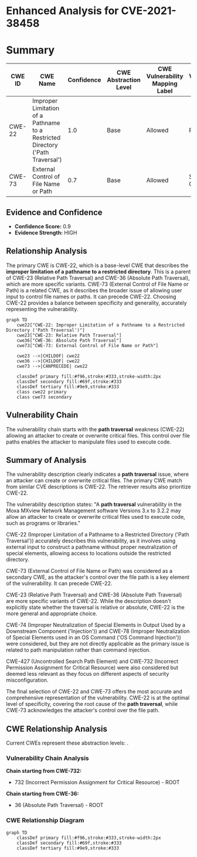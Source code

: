 # Enhanced Analysis for CVE-2021-38458

# Summary
| CWE ID | CWE Name | Confidence | CWE Abstraction Level | CWE Vulnerability Mapping Label | CWE-Vulnerability Mapping Notes |
|---|---|---|---|---|---|
| CWE-22 | Improper Limitation of a Pathname to a Restricted Directory ('Path Traversal') | 1.0 | Base | Allowed | Primary CWE |
| CWE-73 | External Control of File Name or Path | 0.7 | Base | Allowed | Secondary Candidate |

## Evidence and Confidence

*   **Confidence Score:** 0.9
*   **Evidence Strength:** HIGH

## Relationship Analysis
The primary CWE is CWE-22, which is a base-level CWE that describes the **improper limitation of a pathname to a restricted directory**. This is a parent of CWE-23 (Relative Path Traversal) and CWE-36 (Absolute Path Traversal), which are more specific variants. CWE-73 (External Control of File Name or Path) is a related CWE, as it describes the broader issue of allowing user input to control file names or paths. It can precede CWE-22. Choosing CWE-22 provides a balance between specificity and generality, accurately representing the vulnerability.

```mermaid
graph TD
    cwe22["CWE-22: Improper Limitation of a Pathname to a Restricted Directory ('Path Traversal')"]
    cwe23["CWE-23: Relative Path Traversal"]
    cwe36["CWE-36: Absolute Path Traversal"]
    cwe73["CWE-73: External Control of File Name or Path"]
    
    cwe23 -->|CHILDOF| cwe22
    cwe36 -->|CHILDOF| cwe22
    cwe73 -->|CANPRECEDE| cwe22
    
    classDef primary fill:#f96,stroke:#333,stroke-width:2px
    classDef secondary fill:#69f,stroke:#333
    classDef tertiary fill:#9e9,stroke:#333
    class cwe22 primary
    class cwe73 secondary
```

## Vulnerability Chain
The vulnerability chain starts with the **path traversal** weakness (CWE-22) allowing an attacker to create or overwrite critical files. This control over file paths enables the attacker to manipulate files used to execute code.

## Summary of Analysis
The vulnerability description clearly indicates a **path traversal** issue, where an attacker can create or overwrite critical files. The primary CWE match from similar CVE descriptions is CWE-22. The retriever results also prioritize CWE-22.

The vulnerability description states: "A **path traversal** vulnerability in the Moxa MXview Network Management software Versions 3.x to 3.2.2 may allow an attacker to create or overwrite critical files used to execute code, such as programs or libraries."

CWE-22 (Improper Limitation of a Pathname to a Restricted Directory ('Path Traversal')) accurately describes this vulnerability, as it involves using external input to construct a pathname without proper neutralization of special elements, allowing access to locations outside the restricted directory.

CWE-73 (External Control of File Name or Path) was considered as a secondary CWE, as the attacker's control over the file path is a key element of the vulnerability. It can precede CWE-22.

CWE-23 (Relative Path Traversal) and CWE-36 (Absolute Path Traversal) are more specific variants of CWE-22. While the description doesn't explicitly state whether the traversal is relative or absolute, CWE-22 is the more general and appropriate choice.

CWE-74 (Improper Neutralization of Special Elements in Output Used by a Downstream Component ('Injection')) and CWE-78 (Improper Neutralization of Special Elements used in an OS Command ('OS Command Injection')) were considered, but they are not directly applicable as the primary issue is related to path manipulation rather than command injection.

CWE-427 (Uncontrolled Search Path Element) and CWE-732 (Incorrect Permission Assignment for Critical Resource) were also considered but deemed less relevant as they focus on different aspects of security misconfiguration.

The final selection of CWE-22 and CWE-73 offers the most accurate and comprehensive representation of the vulnerability. CWE-22 is at the optimal level of specificity, covering the root cause of the **path traversal**, while CWE-73 acknowledges the attacker's control over the file path.


## CWE Relationship Analysis

Current CWEs represent these abstraction levels: .


### Vulnerability Chain Analysis

**Chain starting from CWE-732:**
- 732 (Incorrect Permission Assignment for Critical Resource) - ROOT


**Chain starting from CWE-36:**
- 36 (Absolute Path Traversal) - ROOT



### CWE Relationship Diagram

```mermaid
graph TD
    classDef primary fill:#f96,stroke:#333,stroke-width:2px
    classDef secondary fill:#69f,stroke:#333
    classDef tertiary fill:#9e9,stroke:#333
```